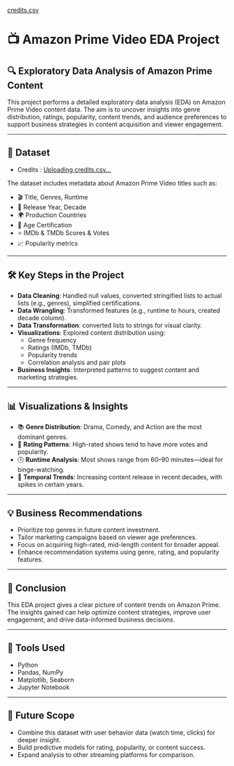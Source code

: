 [credits.csv](https://github.com/user-attachments/files/21357507/credits.csv)
# 📺 Amazon Prime Video EDA Project

## 🔍 Exploratory Data Analysis of Amazon Prime Content

This project performs a detailed exploratory data analysis (EDA) on Amazon Prime Video content data. The aim is to uncover insights into genre distribution, ratings, popularity, content trends, and audience preferences to support business strategies in content acquisition and viewer engagement.

---

## 📁 Dataset
- Credits : [Uploading credits.csv…]()


The dataset includes metadata about Amazon Prime Video titles such as:

- 🎬 Title, Genres, Runtime
- 📅 Release Year, Decade
- 🌍 Production Countries
- 🔞 Age Certification
- ⭐ IMDb & TMDb Scores & Votes
- 📈 Popularity metrics

---

## 🛠️ Key Steps in the Project

- **Data Cleaning**: Handled null values, converted stringified lists to actual lists (e.g., genres), simplified certifications.
- **Data Wrangling**: Transformed features (e.g., runtime to hours, created decade column).
- **Data Transformation**: converted lists to strings for visual clarity.
- **Visualizations**: Explored content distribution using:
  - Genre frequency
  - Ratings (IMDb, TMDb)
  - Popularity trends
  - Correlation analysis and pair plots
- **Business Insights**: Interpreted patterns to suggest content and marketing strategies.

---

## 📊 Visualizations & Insights

- 📚 **Genre Distribution**: Drama, Comedy, and Action are the most dominant genres.
- 🎯 **Rating Patterns**: High-rated shows tend to have more votes and popularity.
- 🕒 **Runtime Analysis**: Most shows range from 60–90 minutes—ideal for binge-watching.
- 📅 **Temporal Trends**: Increasing content release in recent decades, with spikes in certain years.

---

## 💡 Business Recommendations

- Prioritize top genres in future content investment.
- Tailor marketing campaigns based on viewer age preferences.
- Focus on acquiring high-rated, mid-length content for broader appeal.
- Enhance recommendation systems using genre, rating, and popularity features.

---

## 📘 Conclusion

This EDA project gives a clear picture of content trends on Amazon Prime. The insights gained can help optimize content strategies, improve user engagement, and drive data-informed business decisions.

---

## 📎 Tools Used

- Python
- Pandas, NumPy
- Matplotlib, Seaborn
- Jupyter Notebook

---

## 🧠 Future Scope

- Combine this dataset with user behavior data (watch time, clicks) for deeper insight.
- Build predictive models for rating, popularity, or content success.
- Expand analysis to other streaming platforms for comparison.




